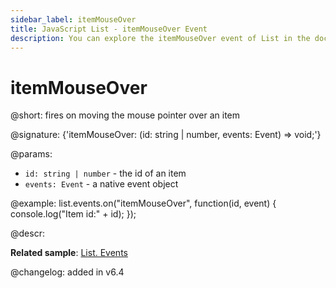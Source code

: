```yaml
---
sidebar_label: itemMouseOver
title: JavaScript List - itemMouseOver Event 
description: You can explore the itemMouseOver event of List in the documentation of the DHTMLX JavaScript UI library. Browse developer guides and API reference, try out code examples and live demos, and download a free 30-day evaluation version of DHTMLX Suite.
---
```


# itemMouseOver

@short: fires on moving the mouse pointer over an item

@signature: {'itemMouseOver: (id: string | number, events: Event) => void;'}

@params:
- `id: string | number` - the id of an item
- `events: Event` - a native event object

@example:
list.events.on("itemMouseOver", function(id, event) {
    console.log("Item id:" + id);
});

@descr:

**Related sample**: [List. Events](https://snippet.dhtmlx.com/iwt1yd61)

@changelog: added in v6.4

